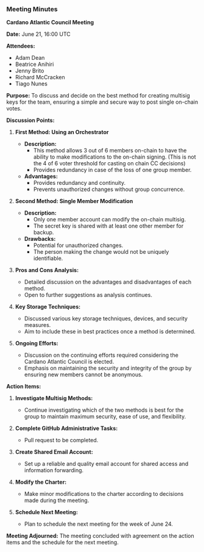 ### Meeting Minutes

**Cardano Atlantic Council Meeting**

**Date:** June 21, 16:00 UTC

**Attendees:** 
- Adam Dean
- Beatrice Anihiri
- Jenny Brito
- Richard McCracken
- Tiago Nunes

**Purpose:** 
To discuss and decide on the best method for creating multisig keys for the team, ensuring a simple and secure way to post single on-chain votes.

**Discussion Points:**

1. **First Method: Using an Orchestrator**
   - **Description:** 
     - This method allows 3 out of 6 members on-chain to have the ability to make modifications to the on-chain signing. (This is not the 4 of 6 voter threshold for casting on chain CC decisions)
     - Provides redundancy in case of the loss of one group member.
   - **Advantages:** 
     - Provides redundancy and continuity.
     - Prevents unauthorized changes without group concurrence.

2. **Second Method: Single Member Modification**
   - **Description:**
     - Only one member account can modify the on-chain multisig.
     - The secret key is shared with at least one other member for backup.
   - **Drawbacks:** 
     - Potential for unauthorized changes.
     - The person making the change would not be uniquely identifiable.

3. **Pros and Cons Analysis:**
   - Detailed discussion on the advantages and disadvantages of each method.
   - Open to further suggestions as analysis continues.

4. **Key Storage Techniques:**
   - Discussed various key storage techniques, devices, and security measures.
   - Aim to include these in best practices once a method is determined.

5. **Ongoing Efforts:**
   - Discussion on the continuing efforts required considering the Cardano Atlantic Council is elected.
   - Emphasis on maintaining the security and integrity of the group by ensuring new members cannot be anonymous.

**Action Items:**

1. **Investigate Multisig Methods:**
   - Continue investigating which of the two methods is best for the group to maintain maximum security, ease of use, and flexibility.

2. **Complete GitHub Administrative Tasks:**
   - Pull request to be completed.

3. **Create Shared Email Account:**
   - Set up a reliable and quality email account for shared access and information forwarding.

4. **Modify the Charter:**
   - Make minor modifications to the charter according to decisions made during the meeting.

5. **Schedule Next Meeting:**
   - Plan to schedule the next meeting for the week of June 24.

**Meeting Adjourned:**
The meeting concluded with agreement on the action items and the schedule for the next meeting.
